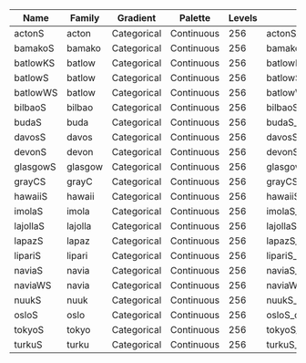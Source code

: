 
|Name        |Family      |Gradient            |Palette       |Levels |Colorbar                 |
|------------|------------|--------------------|--------------|-------|-------------------------|
|actonS      |acton       |Categorical         |Continuous    | 256   |actonS_colorbar.ppm      |
|bamakoS     |bamako      |Categorical         |Continuous    | 256   |bamakoS_colorbar.ppm     |
|batlowKS    |batlow      |Categorical         |Continuous    | 256   |batlowKS_colorbar.ppm    |
|batlowS     |batlow      |Categorical         |Continuous    | 256   |batlowS_colorbar.ppm     |
|batlowWS    |batlow      |Categorical         |Continuous    | 256   |batlowWS_colorbar.ppm    |
|bilbaoS     |bilbao      |Categorical         |Continuous    | 256   |bilbaoS_colorbar.ppm     |
|budaS       |buda        |Categorical         |Continuous    | 256   |budaS_colorbar.ppm       |
|davosS      |davos       |Categorical         |Continuous    | 256   |davosS_colorbar.ppm      |
|devonS      |devon       |Categorical         |Continuous    | 256   |devonS_colorbar.ppm      |
|glasgowS    |glasgow     |Categorical         |Continuous    | 256   |glasgowS_colorbar.ppm    |
|grayCS      |grayC       |Categorical         |Continuous    | 256   |grayCS_colorbar.ppm      |
|hawaiiS     |hawaii      |Categorical         |Continuous    | 256   |hawaiiS_colorbar.ppm     |
|imolaS      |imola       |Categorical         |Continuous    | 256   |imolaS_colorbar.ppm      |
|lajollaS    |lajolla     |Categorical         |Continuous    | 256   |lajollaS_colorbar.ppm    |
|lapazS      |lapaz       |Categorical         |Continuous    | 256   |lapazS_colorbar.ppm      |
|lipariS     |lipari      |Categorical         |Continuous    | 256   |lipariS_colorbar.ppm     |
|naviaS      |navia       |Categorical         |Continuous    | 256   |naviaS_colorbar.ppm      |
|naviaWS     |navia       |Categorical         |Continuous    | 256   |naviaWS_colorbar.ppm     |
|nuukS       |nuuk        |Categorical         |Continuous    | 256   |nuukS_colorbar.ppm       |
|osloS       |oslo        |Categorical         |Continuous    | 256   |osloS_colorbar.ppm       |
|tokyoS      |tokyo       |Categorical         |Continuous    | 256   |tokyoS_colorbar.ppm      |
|turkuS      |turku       |Categorical         |Continuous    | 256   |turkuS_colorbar.ppm      |

